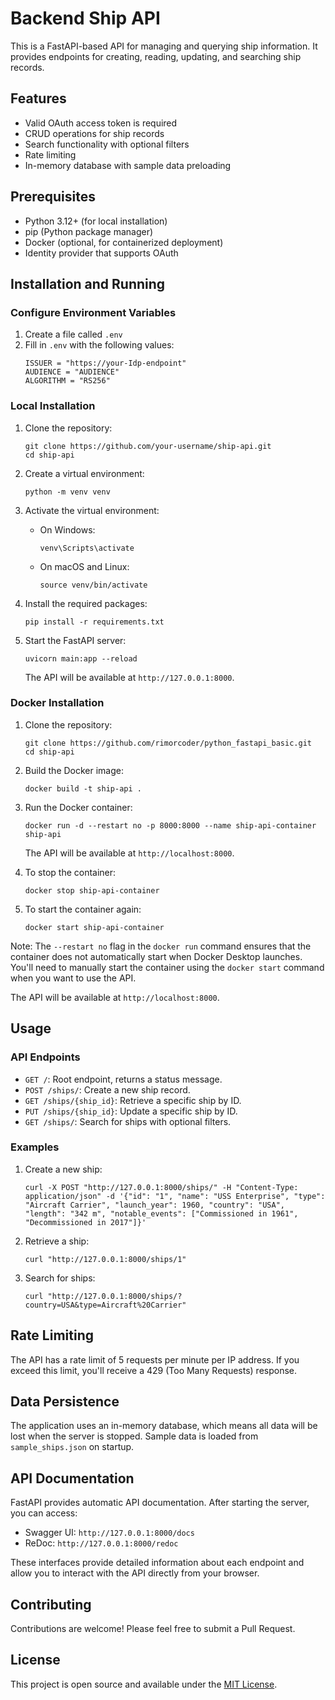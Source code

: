 # Backend Ship API

This is a FastAPI-based API for managing and querying ship information. It provides endpoints for creating, reading, updating, and searching ship records.

## Features

- Valid OAuth access token is required
- CRUD operations for ship records
- Search functionality with optional filters
- Rate limiting
- In-memory database with sample data preloading

## Prerequisites

- Python 3.12+ (for local installation)
- pip (Python package manager)
- Docker (optional, for containerized deployment)
- Identity provider that supports OAuth

## Installation and Running

### Configure Environment Variables
1. Create a file called `.env`
2. Fill in `.env` with the following values:
    ```
    ISSUER = "https://your-Idp-endpoint"
    AUDIENCE = "AUDIENCE"
    ALGORITHM = "RS256"
    ```
### Local Installation

1. Clone the repository:
   ```
   git clone https://github.com/your-username/ship-api.git
   cd ship-api
   ```

2. Create a virtual environment:
   ```
   python -m venv venv
   ```

3. Activate the virtual environment:
   - On Windows:
     ```
     venv\Scripts\activate
     ```
   - On macOS and Linux:
     ```
     source venv/bin/activate
     ```

4. Install the required packages:
   ```
   pip install -r requirements.txt
   ```

5. Start the FastAPI server:
   ```
   uvicorn main:app --reload
   ```

   The API will be available at `http://127.0.0.1:8000`.

### Docker Installation

1. Clone the repository:
   ```
   git clone https://github.com/rimorcoder/python_fastapi_basic.git
   cd ship-api
   ```

2. Build the Docker image:
   ```
   docker build -t ship-api .
   ```

3. Run the Docker container:
   ```
   docker run -d --restart no -p 8000:8000 --name ship-api-container ship-api
   ```

   The API will be available at `http://localhost:8000`.

4. To stop the container:
   ```
   docker stop ship-api-container
   ```

5. To start the container again:
   ```
   docker start ship-api-container
   ```

Note: The `--restart no` flag in the `docker run` command ensures that the container does not automatically start when Docker Desktop launches. You'll need to manually start the container using the `docker start` command when you want to use the API.

   The API will be available at `http://localhost:8000`.

## Usage

### API Endpoints

- `GET /`: Root endpoint, returns a status message.
- `POST /ships/`: Create a new ship record.
- `GET /ships/{ship_id}`: Retrieve a specific ship by ID.
- `PUT /ships/{ship_id}`: Update a specific ship by ID.
- `GET /ships/`: Search for ships with optional filters.

### Examples

1. Create a new ship:
   ```
   curl -X POST "http://127.0.0.1:8000/ships/" -H "Content-Type: application/json" -d '{"id": "1", "name": "USS Enterprise", "type": "Aircraft Carrier", "launch_year": 1960, "country": "USA", "length": "342 m", "notable_events": ["Commissioned in 1961", "Decommissioned in 2017"]}'
   ```

2. Retrieve a ship:
   ```
   curl "http://127.0.0.1:8000/ships/1"
   ```

3. Search for ships:
   ```
   curl "http://127.0.0.1:8000/ships/?country=USA&type=Aircraft%20Carrier"
   ```

## Rate Limiting

The API has a rate limit of 5 requests per minute per IP address. If you exceed this limit, you'll receive a 429 (Too Many Requests) response.

## Data Persistence

The application uses an in-memory database, which means all data will be lost when the server is stopped. Sample data is loaded from `sample_ships.json` on startup.

## API Documentation

FastAPI provides automatic API documentation. After starting the server, you can access:

- Swagger UI: `http://127.0.0.1:8000/docs`
- ReDoc: `http://127.0.0.1:8000/redoc`

These interfaces provide detailed information about each endpoint and allow you to interact with the API directly from your browser.

## Contributing

Contributions are welcome! Please feel free to submit a Pull Request.

## License

This project is open source and available under the [MIT License](LICENSE).